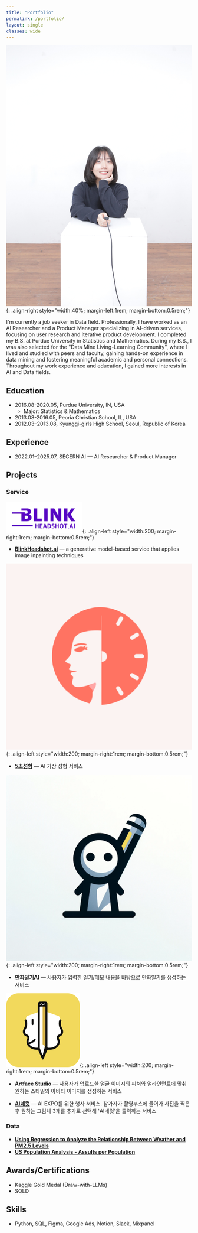 ```yaml
---
title: "Portfolio"
permalink: /portfolio/
layout: single
classes: wide
---
```


![](/assets/images/dahee-1.jpg){: .align-right style="width:40%; margin-left:1rem; margin-bottom:0.5rem;"}

I'm currently a job seeker in Data field. 
Professionally, I have worked as an AI Researcher and a Product Manager specializing in AI-driven services, focusing on user research and iterative product development.
I completed my B.S. at Purdue University in Statistics and Mathematics. During my B.S., I was also selected for the "Data Mine Living-Learning Community", where I lived and studied with peers and faculty, gaining hands-on experience in data mining and fostering meaningful academic and personal connections.
Throughout my work experience and education, I gained more interests in AI and Data fields.

## Education
- 2016.08-2020.05, Purdue University, IN, USA
  - Major: Statistics & Mathematics
- 2013.08-2016.05, Peoria Christian School, IL, USA
- 2012.03–2013.08, Kyunggi-girls High School, Seoul, Republic of Korea

## Experience
- 2022.01–2025.07, SECERN AI — AI Researcher & Product Manager

## Projects

### Service

![](/assets/images/blinkheadshot.png){: .align-left style="width:200; margin-right:1rem; margin-bottom:0.5rem;"}
- [**BlinkHeadshot.ai**](/assets/files/service_01.pdf) — a generative model–based service that applies image inpainting techniques

![](/assets/images/5초성형.png){: .align-left style="width:200; margin-right:1rem; margin-bottom:0.5rem;"}
- [**5초성형**](/assets/files/service_02.pdf) — AI 가상 성형 서비스

![](/assets/images/만화일기.png){: .align-left style="width:200; margin-right:1rem; margin-bottom:0.5rem;"}
- [**만화일기AI**](/assets/files/service_03.pdf) — 사용자가 입력한 일기/메모 내용을 바탕으로 만화일기를 생성하는 서비스

![](/assets/images/artface_studio.png){: .align-left style="width:200; margin-right:1rem; margin-bottom:0.5rem;"}
- [**Artface Studio**](/assets/files/service_04.pdf) — 사용자가 업로드한 얼굴 이미지의 피쳐와 얼라인먼트에 맞춰 원하는 스타일의 아바타 이미지를 생성하는 서비스

- [**AI네컷**](/assets/files/service_05.pdf) — AI EXPO를 위한 행사 서비스. 참가자가 촬영부스에 들어가 사진을 찍은 후 원하는 그림체 3개를 추가로 선택해 'AI네컷'을 출력하는 서비스

### Data
- [**Using Regression to Analyze the Relationship Between Weather and PM2.5 Levels**](/assets/files/Using%20Regression%20to%20Analyze%20the%20Relationship%20Between%20Weather%20and%20PM2.5%20Levels.pdf)
- [**US Population Analysis - Assults per Population**](/assets/files/Fall%202017%20STAT%20350%20Project_%20Assaults%20per%20Population.pdf)

## Awards/Certifications
- Kaggle Gold Medal (Draw-with-LLMs)
- SQLD

## Skills
- Python, SQL, Figma, Google Ads, Notion, Slack, Mixpanel
